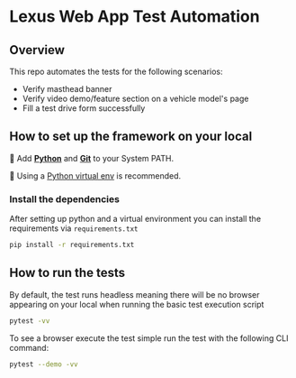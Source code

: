 # Lexus Web App Test Automation

## Overview
This repo automates the tests for the following scenarios:

- Verify masthead banner
- Verify video demo/feature section on a vehicle model's page
- Fill a test drive form successfully

## How to set up the framework on your local

🔵 Add <b><a href="https://www.python.org/downloads/">Python</a></b> and <b><a href="https://git-scm.com/">Git</a></b> to your System PATH.

🔵 Using a <a href="https://github.com/seleniumbase/SeleniumBase/blob/master/help_docs/virtualenv_instructions.md">Python virtual env</a> is recommended.

### Install the dependencies
After setting up python and a virtual environment you can install the requirements via `requirements.txt`
```bash
pip install -r requirements.txt
```

## How to run the tests
By default, the test runs headless meaning there will be no browser appearing on your local when running the basic test execution script
```bash
pytest -vv
```
 To see a browser execute the test simple run the test with the following CLI command:
```bash
pytest --demo -vv
```